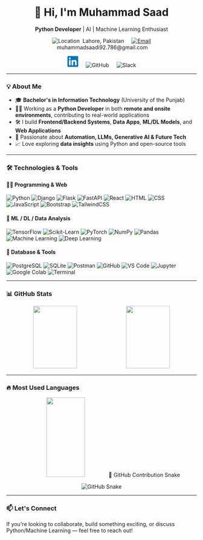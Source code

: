 <h1 align="center">👋 Hi, I'm Muhammad Saad</h1>

<p align="center">
  <strong>Python Developer</strong> | AI | Machine Learning Enthusiast  
</p>

<p align="center">
  <img src="https://cdn-icons-png.flaticon.com/512/684/684908.png" alt="Location" width="20" />
  &nbsp;Lahore, Pakistan &nbsp;&nbsp;&nbsp;
  <a href="mailto:muhammadsaadi92.786@gmail.com">
    <img src="https://cdn-icons-png.flaticon.com/512/732/732200.png" alt="Email" width="20" />
  </a>
  &nbsp;muhammadsaadi92.786@gmail.com
</p>

<p align="center">
  <a href="https://linkedin.com/in/muhammad-saad-92ra" target="_blank" style="text-decoration:none !important;">
    <img src="https://raw.githubusercontent.com/devicons/devicon/master/icons/linkedin/linkedin-original.svg" alt="LinkedIn" width="30" />
  </a>
     
  <a href="https://github.com/MuhammadSaad92" target="_blank" style="text-decoration:none !important;">
    <img src="https://cdn-icons-png.flaticon.com/512/733/733553.png" alt="GitHub" width="30" />
  </a>
     
  <a href="https://app.slack.com/client/T01VBEXA1F0/D08BN63JTA7" target="_blank" style="text-decoration:none !important;">
    <img src="https://cdn-icons-png.flaticon.com/512/2111/2111615.png" alt="Slack" width="30" />
  </a>
</p>


---

### 💡 About Me

- 🎓 **Bachelor's in Information Technology** (University of the Punjab)
- 👨‍💻 Working as a **Python Developer** in both **remote and onsite environments**, contributing to real-world applications
- 🛠️ I build **Frontend/Backend Systems**, **Data Apps**, **ML/DL Models**, and **Web Applications**
- 🤖 Passionate about **Automation, LLMs, Generative AI & Future Tech**
- 📈 Love exploring **data insights** using Python and open-source tools
  
---

### 🛠️ Technologies & Tools

#### 👨‍💻 Programming & Web
![Python](https://img.shields.io/badge/-Python-3776AB?style=flat&logo=python&logoColor=white)
![Django](https://img.shields.io/badge/-Django-092E20?style=flat&logo=django)
![Flask](https://img.shields.io/badge/-Flask-000000?style=flat&logo=flask)
![FastAPI](https://img.shields.io/badge/-FastAPI-005571?style=flat&logo=fastapi)
![React](https://img.shields.io/badge/-React-61DAFB?style=flat&logo=react)
![HTML](https://img.shields.io/badge/-HTML5-E34F26?style=flat&logo=html5&logoColor=white)
![CSS](https://img.shields.io/badge/-CSS3-1572B6?style=flat&logo=css3)
![JavaScript](https://img.shields.io/badge/-JavaScript-F7DF1E?style=flat&logo=javascript&logoColor=black)
![Bootstrap](https://img.shields.io/badge/-Bootstrap-563D7C?style=flat&logo=bootstrap)
![TailwindCSS](https://img.shields.io/badge/-TailwindCSS-38B2AC?style=flat&logo=tailwind-css)

#### 🧪 ML / DL / Data Analysis
![TensorFlow](https://img.shields.io/badge/-TensorFlow-FF6F00?style=flat&logo=tensorflow)
![Scikit-Learn](https://img.shields.io/badge/-Scikit%20Learn-F7931E?style=flat&logo=scikit-learn)
![PyTorch](https://img.shields.io/badge/-PyTorch-EE4C2C?style=flat&logo=pytorch)
![NumPy](https://img.shields.io/badge/-NumPy-013243?style=flat&logo=numpy)
![Pandas](https://img.shields.io/badge/-Pandas-150458?style=flat&logo=pandas)
![Machine Learning](https://img.shields.io/badge/-Machine%20Learning-blue?style=flat)
![Deep Learning](https://img.shields.io/badge/-Deep%20Learning-purple?style=flat)

#### 💾 Database & Tools
![PostgreSQL](https://img.shields.io/badge/-PostgreSQL-336791?style=flat&logo=postgresql&logoColor=white)
![SQLite](https://img.shields.io/badge/-SQLite-003B57?style=flat&logo=sqlite)
![Postman](https://img.shields.io/badge/-Postman-FF6C37?style=flat&logo=postman)
![GitHub](https://img.shields.io/badge/-GitHub-181717?style=flat&logo=github)
![VS Code](https://img.shields.io/badge/-VS%20Code-007ACC?style=flat&logo=visual-studio-code)
![Jupyter](https://img.shields.io/badge/-Jupyter-F37626?style=flat&logo=jupyter&logoColor=white)
![Google Colab](https://img.shields.io/badge/-Google%20Colab-F9AB00?style=flat&logo=googlecolab&logoColor=black)
![Terminal](https://img.shields.io/badge/-Terminal-000000?style=flat&logo=gnubash&logoColor=white)

---

### 📊 GitHub Stats

<p align="center">
  <img src="https://github-readme-stats.vercel.app/api?username=MuhammadSaad92&show_icons=true&theme=radical&hide=stars" width="48%" style="height:165px;" />
  <img src="https://github-readme-streak-stats.herokuapp.com/?user=MuhammadSaad92&theme=radical" width="48%" style="height:165px;" />
</p>

---

### 🔥 Most Used Languages

<p align="center">
  <img src="https://github-readme-stats.vercel.app/api/top-langs/?username=MuhammadSaad92&layout=compact&theme=radical" width="45%" style="height:210px; />
</p>

---

### 🐍 GitHub Contribution Snake

<p align="center">
  <img src="https://raw.githubusercontent.com/MuhammadSaad92/MuhammadSaad92/output/github-contribution-grid-snake.svg" alt="GitHub Snake" />
</p>

---

### 📫 Let's Connect

If you're looking to collaborate, build something exciting, or discuss Python/Machine Learning — feel free to reach out!
